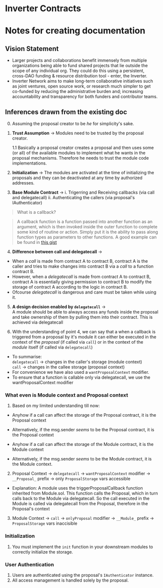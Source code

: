 # Inverter Contracts

# Notes for creating documentation

## Vision Statement

+ Larger projects and collaborations benefit immensely from multiple organizations being able to fund shared projects that lie outside the scope of any individual org. They could do this using a persistent, cross-DAO funding & resource distribution tool - enter, the Inverter.
+ Inverter Network aims to make long-term collaborative initiatives such as joint ventures, open source work, or research much simpler to get co-funded by reducing the administrative burden and; increasing accountability and transparency for both funders and contributor teams. 

## Inferences drawn from the existing doc

0. Assuming the proposal creator to be *he* for simplicity's sake.

1. **Trust Assumption** -> Modules need to be trusted by the proposal creator.

    1.1 Basically a proposal creator creates a proposal and then uses some (or all) of the available modules to implement what he wants in the proposal mechanisms. Therefore he needs to trust the module code implementations.

2. **Initialization** -> The modules are activated at the time of initializing the proposals and they can be deactivated at any time by authorized addresses. 

3. **Base Module Contract** -> 
    i. Trigerring and Receiving callbacks (via call and delegatecall) 
    ii. Authenticating the callers (via proposal's IAuthenticator)
> What is a callback?

> A callback function is a function passed into another function as an argument, which is then invoked inside the outer function to complete some kind of routine or action.
> Simply put it is the ability to pass along function types as parameters to other functions. A good example can be found in [this gist](https://gist.github.com/adamdossa/3c256ef52cf6f1c0329c8c9e71b74676)

4. **Difference between call and delegatecall** ->
+ When a *call* is made from contract A to contract B, contract A is the caller and tries to make changes into contract B via a *call* to a function contract B.
+ However, when a *delegatecall* is made from contract A to contract B, contract A is essentially giving permission to contract B to modify the storage of contract A according to the logic in contract B.
+ Ofcourse *delegatecall* is dangerous and care must be taken while using it.

5. **A design decision enabled by `delegatecall`** -> <br/>
A module should be able to always access any funds inside the proposal and take ownership of them by pulling them into their contract. This is achieved via delegatecall

6. With the understanding of point 4, we can say that a when a callback is triggered from a proposal by it's module it can either be executed in the context of the *proposal* (if called via `call`) or in the context of the *module* itself (if called via `delegatecall`)
+ To summarise: <br/>
    `delegatecall` -> changes in the caller's storage (module context) <br/>
    `call` -> changes in the callee storage (proposal context)
+ For convenience we have also used a `wantProposalContext` modifier.
+ To ensure that a function is callable only via delegatecall, we use the wantProposalContext modifier

### What even is Module context and Proposal context

1. Based on my limited understanding till now:

+ Anyhow if a call can affect the storage of the Proposal contract, it is the Proposal context
+ Alternatively, if the msg.sender *seems* to be the Proposal contract, it is the Proposal context

+ Anyhow if a call can affect the storage of the Module contract, it is the Module context
+ Alternatively, if the msg.sender *seems* to be the Module contract, it is the Module context.

2. Proposal Context -> `delegatecall` -> `wantProposalContext` modifier -> `__Proposal_` prefix -> only `ProposalStorage` vars accessible
+ Explanation: A module uses the triggerProposalCallback function inherited from Module.sol. This function calls the Proposal, which in turn calls back to the Module via delegatecall. So the call executed in the Module is called via delegatecall from the Proposal, therefore in the Proposal's context

3. Module Context -> `call` -> `onlyProposal` modifier -> `__Module_` prefix -> `ProposalStorage` vars inaccisible 

### Initialization

1. You must implement the `init` function in your downstream modules to correctly initialize the storage.

### User Authentication

1. Users are authenticated using the proposal's `IAuthenticator` instance.
2. All access management is handled solely by the proposal.